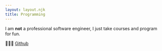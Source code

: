```yaml
---
layout: layout.njk
title: Programming
---
```

<div class="animate">

I am <span class="accent-word">**not**</span> a professional software engineer, I just take courses and program for fun. 

👨🏾‍💻 <a href=https://github.com/devereaweaver>Github</a>

</div>